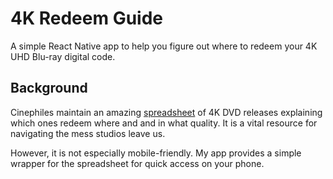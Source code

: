 # 4K Redeem Guide

A simple React Native app to help you figure out where to redeem your 4K UHD Blu-ray digital code.

## Background

Cinephiles maintain an amazing [spreadsheet](https://docs.google.com/spreadsheets/d/1ZsJkCX4DIv2oeCKQ7zp2ArkR1qKEXCUuCMBbUtHtmh4/htmlview#) of 4K DVD releases explaining which ones redeem where and and in what quality. It is a vital resource for navigating the mess studios leave us. 

However, it is not especially mobile-friendly. My app provides a simple wrapper for the spreadsheet for quick access on your phone.  